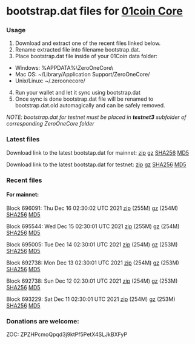 # bootstrap.dat files for [01coin Core](https://01coin.io)

### Usage

1. Download and extract one of the recent files linked below.
2. Rename extracted file into filename bootstrap.dat.
3. Place bootstrap.dat file inside of your 01Coin data folder:
 - Windows: %APPDATA%\ZeroOneCore\
 - Mac OS: ~/Library/Application Support/ZeroOneCore/
 - Unix/Linux: ~/.zeroonecore/
4. Run your wallet and let it sync using bootstrap.dat
5. Once sync is done bootstrap.dat file will be renamed to bootstrap.dat.old automagically and can be safely removed.

_NOTE: bootstrap.dat for testnet must be placed in **testnet3** subfolder of corresponding ZeroOneCore folder_

### Latest files
Download link to the latest bootstap.dat for mainnet: [zip](https://files.01coin.io/mainnet/bootstrap.dat.zip) [gz](https://files.01coin.io/mainnet/bootstrap.dat.tar.gz) [SHA256](https://files.01coin.io/mainnet/sha256.txt) [MD5](https://files.01coin.io/mainnet/md5.txt)

Download link to the latest bootstap.dat for testnet: [zip](https://files.01coin.io/testnet/bootstrap.dat.zip) [gz](https://files.01coin.io/testnet/bootstrap.dat.tar.gz) [SHA256](https://files.01coin.io/testnet/sha256.txt) [MD5](https://files.01coin.io/testnet/md5.txt)

### Recent files

#### For mainnet:

Block 696091: Thu Dec 16 02:30:02 UTC 2021 [zip](https://files.01coin.io/mainnet/2021-12-16/bootstrap.dat.zip) (255M) [gz](https://files.01coin.io/mainnet/2021-12-16/bootstrap.dat.tar.gz) (254M) [SHA256](https://files.01coin.io/mainnet/2021-12-16/sha256.txt) [MD5](https://files.01coin.io/mainnet/2021-12-16/md5.txt)

Block 695544: Wed Dec 15 02:30:01 UTC 2021 [zip](https://files.01coin.io/mainnet/2021-12-15/bootstrap.dat.zip) (255M) [gz](https://files.01coin.io/mainnet/2021-12-15/bootstrap.dat.tar.gz) (254M) [SHA256](https://files.01coin.io/mainnet/2021-12-15/sha256.txt) [MD5](https://files.01coin.io/mainnet/2021-12-15/md5.txt)

Block 695005: Tue Dec 14 02:30:01 UTC 2021 [zip](https://files.01coin.io/mainnet/2021-12-14/bootstrap.dat.zip) (254M) [gz](https://files.01coin.io/mainnet/2021-12-14/bootstrap.dat.tar.gz) (253M) [SHA256](https://files.01coin.io/mainnet/2021-12-14/sha256.txt) [MD5](https://files.01coin.io/mainnet/2021-12-14/md5.txt)

Block 692738: Mon Dec 13 02:30:01 UTC 2021 [zip](https://files.01coin.io/mainnet/2021-12-13/bootstrap.dat.zip) (254M) [gz](https://files.01coin.io/mainnet/2021-12-13/bootstrap.dat.tar.gz) (253M) [SHA256](https://files.01coin.io/mainnet/2021-12-13/sha256.txt) [MD5](https://files.01coin.io/mainnet/2021-12-13/md5.txt)

Block 692738: Sun Dec 12 02:30:01 UTC 2021 [zip](https://files.01coin.io/mainnet/2021-12-12/bootstrap.dat.zip) (254M) [gz](https://files.01coin.io/mainnet/2021-12-12/bootstrap.dat.tar.gz) (253M) [SHA256](https://files.01coin.io/mainnet/2021-12-12/sha256.txt) [MD5](https://files.01coin.io/mainnet/2021-12-12/md5.txt)

Block 693229: Sat Dec 11 02:30:01 UTC 2021 [zip](https://files.01coin.io/mainnet/2021-12-11/bootstrap.dat.zip) (254M) [gz](https://files.01coin.io/mainnet/2021-12-11/bootstrap.dat.tar.gz) (253M) [SHA256](https://files.01coin.io/mainnet/2021-12-11/sha256.txt) [MD5](https://files.01coin.io/mainnet/2021-12-11/md5.txt)


### Donations are welcome:

ZOC: ZPZHPcmoQpqd3j9ktPf5PetX4SLJkBXFyP

